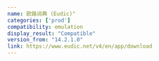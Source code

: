 ```yaml
---
name: 欧路词典 (Eudic)"
categories: ['prod']
compatibility: emulation
display_result: "Compatible"
version_from: "14.2.1.0"
link: https://www.eudic.net/v4/en/app/download
---
```

